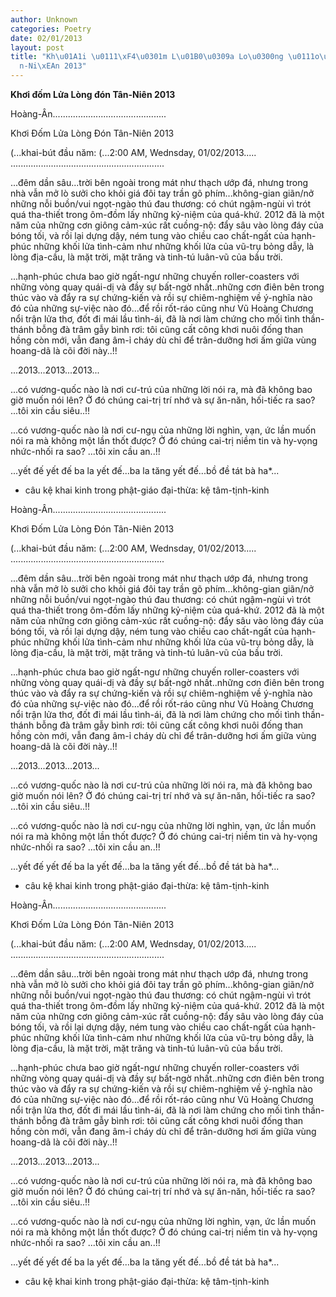 ```yaml
---
author: Unknown
categories: Poetry
date: 02/01/2013
layout: post
title: "Kh\u01A1i \u0111\xF4\u0301m L\u01B0\u0309a Lo\u0300ng \u0111o\u0301n T\xE2\
  n-Ni\xEAn 2013"
---
```


**Khơi đốm Lửa Lòng đón Tân-Niên 2013**

Hoàng-Ân.............................................

Khơi Đốm Lửa Lòng Đón Tân-Niên 2013

(...khai-bút đầu năm:
(...2:00 AM, Wednsday, 01/02/2013.....
.............................................................

...đêm dần sâu...trời bên ngoài trong mát như thạch ướp đá, nhưng trong nhà vẫn mở lò sưởi cho khỏi giá đôi tay trần gõ phím...không-gian giãn/nở những nỗi buồn/vui ngọt-ngào thú đau thương: có chút ngậm-ngùi vì trót quá tha-thiết trong ôm-đồm lấy những kỷ-niệm của quá-khứ.  2012 đã là một năm của những cơn giông cảm-xúc rất cuồng-nộ: đẩy sâu vào lòng đáy của bóng tối, và rồi lại dựng dậy, ném tung vào chiều cao chất-ngất của hạnh-phúc những khối lửa tình-cảm như những khối lửa của vũ-trụ bỏng dẫy, là lòng địa-cầu, là mặt trời, mặt trăng và tinh-tú luân-vũ của bầu trời.

...hạnh-phúc chưa bao giờ ngất-ngư những chuyến roller-coasters với những vòng quay quái-dị và đầy sự bất-ngờ nhất..những cơn điên bên trong thúc vào và đẩy ra sự chứng-kiến và rồi sự chiêm-nghiệm về ý-nghĩa nào đó của những sự-việc nào đó...để rồi rốt-ráo cũng như Vũ Hoàng Chương nổi trận lửa thơ, đốt đi mái lầu tình-ái, đã là nơi làm chứng cho mối tình thần-thánh bỗng đà trâm gẫy bình rơi: tôi cũng cất công khơi nuôi đống than hồng còn mới, vẫn đang âm-ỉ cháy dù chỉ để trân-dưỡng hơi ấm giữa vùng hoang-dã là cõi đời này..!!

...2013...2013...2013...

...có vương-quốc nào là nơi cư-trú của những lời nói ra, mà đã không bao giờ muốn nói lên?  Ở đó chúng cai-trị trí nhớ và sự ăn-năn, hối-tiếc ra sao? ...tôi xin cầu siêu..!!

...có vương-quốc nào là nơi cư-ngụ của những lời nghìn, vạn, ức lần muốn nói ra mà không một lần thốt được?  Ở đó chúng cai-trị niềm tin và hy-vọng nhức-nhối ra sao? ...tôi xin cầu an..!!

...yết đế yết đế ba la yết đế...ba la tăng yết đế...bồ đề tát bà ha*...


* câu kệ khai kinh trong phật-giáo đại-thừa: kệ tâm-tịnh-kinh

Hoàng-Ân.............................................

Khơi Đốm Lửa Lòng Đón Tân-Niên 2013

(...khai-bút đầu năm:
(...2:00 AM, Wednsday, 01/02/2013.....
.............................................................

...đêm dần sâu...trời bên ngoài trong mát như thạch ướp đá, nhưng trong nhà vẫn mở lò sưởi cho khỏi giá đôi tay trần gõ phím...không-gian giãn/nở những nỗi buồn/vui ngọt-ngào thú đau thương: có chút ngậm-ngùi vì trót quá tha-thiết trong ôm-đồm lấy những kỷ-niệm của quá-khứ.  2012 đã là một năm của những cơn giông cảm-xúc rất cuồng-nộ: đẩy sâu vào lòng đáy của bóng tối, và rồi lại dựng dậy, ném tung vào chiều cao chất-ngất của hạnh-phúc những khối lửa tình-cảm như những khối lửa của vũ-trụ bỏng dẫy, là lòng địa-cầu, là mặt trời, mặt trăng và tinh-tú luân-vũ của bầu trời.

...hạnh-phúc chưa bao giờ ngất-ngư những chuyến roller-coasters với những vòng quay quái-dị và đầy sự bất-ngờ nhất..những cơn điên bên trong thúc vào và đẩy ra sự chứng-kiến và rồi sự chiêm-nghiệm về ý-nghĩa nào đó của những sự-việc nào đó...để rồi rốt-ráo cũng như Vũ Hoàng Chương nổi trận lửa thơ, đốt đi mái lầu tình-ái, đã là nơi làm chứng cho mối tình thần-thánh bỗng đà trâm gẫy bình rơi: tôi cũng cất công khơi nuôi đống than hồng còn mới, vẫn đang âm-ỉ cháy dù chỉ để trân-dưỡng hơi ấm giữa vùng hoang-dã là cõi đời này..!!

...2013...2013...2013...

...có vương-quốc nào là nơi cư-trú của những lời nói ra, mà đã không bao giờ muốn nói lên?  Ở đó chúng cai-trị trí nhớ và sự ăn-năn, hối-tiếc ra sao? ...tôi xin cầu siêu..!!

...có vương-quốc nào là nơi cư-ngụ của những lời nghìn, vạn, ức lần muốn nói ra mà không một lần thốt được?  Ở đó chúng cai-trị niềm tin và hy-vọng nhức-nhối ra sao? ...tôi xin cầu an..!!

...yết đế yết đế ba la yết đế...ba la tăng yết đế...bồ đề tát bà ha*...


* câu kệ khai kinh trong phật-giáo đại-thừa: kệ tâm-tịnh-kinh

Hoàng-Ân.............................................

Khơi Đốm Lửa Lòng Đón Tân-Niên 2013

(...khai-bút đầu năm:
(...2:00 AM, Wednsday, 01/02/2013.....
.............................................................

...đêm dần sâu...trời bên ngoài trong mát như thạch ướp đá, nhưng trong nhà vẫn mở lò sưởi cho khỏi giá đôi tay trần gõ phím...không-gian giãn/nở những nỗi buồn/vui ngọt-ngào thú đau thương: có chút ngậm-ngùi vì trót quá tha-thiết trong ôm-đồm lấy những kỷ-niệm của quá-khứ.  2012 đã là một năm của những cơn giông cảm-xúc rất cuồng-nộ: đẩy sâu vào lòng đáy của bóng tối, và rồi lại dựng dậy, ném tung vào chiều cao chất-ngất của hạnh-phúc những khối lửa tình-cảm như những khối lửa của vũ-trụ bỏng dẫy, là lòng địa-cầu, là mặt trời, mặt trăng và tinh-tú luân-vũ của bầu trời.

...hạnh-phúc chưa bao giờ ngất-ngư những chuyến roller-coasters với những vòng quay quái-dị và đầy sự bất-ngờ nhất..những cơn điên bên trong thúc vào và đẩy ra sự chứng-kiến và rồi sự chiêm-nghiệm về ý-nghĩa nào đó của những sự-việc nào đó...để rồi rốt-ráo cũng như Vũ Hoàng Chương nổi trận lửa thơ, đốt đi mái lầu tình-ái, đã là nơi làm chứng cho mối tình thần-thánh bỗng đà trâm gẫy bình rơi: tôi cũng cất công khơi nuôi đống than hồng còn mới, vẫn đang âm-ỉ cháy dù chỉ để trân-dưỡng hơi ấm giữa vùng hoang-dã là cõi đời này..!!

...2013...2013...2013...

...có vương-quốc nào là nơi cư-trú của những lời nói ra, mà đã không bao giờ muốn nói lên?  Ở đó chúng cai-trị trí nhớ và sự ăn-năn, hối-tiếc ra sao? ...tôi xin cầu siêu..!!

...có vương-quốc nào là nơi cư-ngụ của những lời nghìn, vạn, ức lần muốn nói ra mà không một lần thốt được?  Ở đó chúng cai-trị niềm tin và hy-vọng nhức-nhối ra sao? ...tôi xin cầu an..!!

...yết đế yết đế ba la yết đế...ba la tăng yết đế...bồ đề tát bà ha*...


* câu kệ khai kinh trong phật-giáo đại-thừa: kệ tâm-tịnh-kinh
